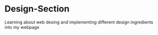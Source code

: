 # Design-Section
Learning about web desing and implementing different design ingredients into my webpage
